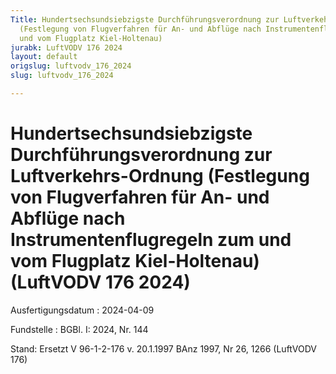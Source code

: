 ```yaml
---
Title: Hundertsechsundsiebzigste Durchführungsverordnung zur Luftverkehrs-Ordnung
  (Festlegung von Flugverfahren für An- und Abflüge nach Instrumentenflugregeln zum
  und vom Flugplatz Kiel-Holtenau)
jurabk: LuftVODV 176 2024
layout: default
origslug: luftvodv_176_2024
slug: luftvodv_176_2024

---
```


# Hundertsechsundsiebzigste Durchführungsverordnung zur Luftverkehrs-Ordnung (Festlegung von Flugverfahren für An- und Abflüge nach Instrumentenflugregeln zum und vom Flugplatz Kiel-Holtenau) (LuftVODV 176 2024)

Ausfertigungsdatum
:   2024-04-09

Fundstelle
:   BGBl. I: 2024, Nr. 144

Stand: Ersetzt V 96-1-2-176 v. 20.1.1997 BAnz 1997, Nr 26, 1266 (LuftVODV 176)
